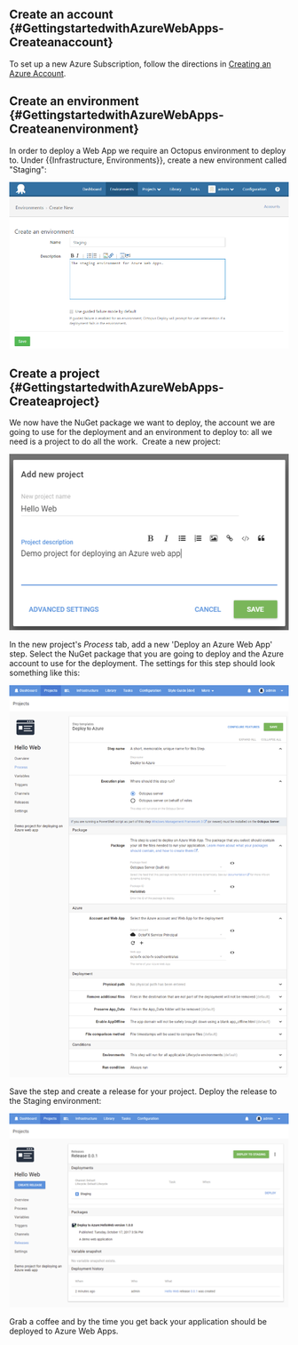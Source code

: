 
## Create an account {#GettingstartedwithAzureWebApps-Createanaccount}

To set up a new Azure Subscription, follow the directions in [Creating an Azure Account](https://octopus.com/docs/v/4.0/guides/azure-deployments/creating-an-azure-account).

## Create an environment {#GettingstartedwithAzureWebApps-Createanenvironment}

In order to deploy a Web App we require an Octopus environment to deploy to. Under {{Infrastructure, Environments}}, create a new environment called "Staging":

![Create environment](create-env.png "width=500")

## Create a project {#GettingstartedwithAzureWebApps-Createaproject}

We now have the NuGet package we want to deploy, the account we are going to use for the deployment and an environment to deploy to: all we need is a project to do all the work.  Create a new project:

![Create project](add-new-project.png "width=500")

In the new project's *Process* tab, add a new 'Deploy an Azure Web App' step. Select the NuGet package that you are going to deploy and the Azure account to use for the deployment. The settings for this step should look something like this:

![Azure Web App Step](add-azure-step.png "width=500")

Save the step and create a release for your project. Deploy the release to the Staging environment:

![Deploy Web App](deploy-to-staging.png "width=500")

Grab a coffee and by the time you get back your application should be deployed to Azure Web Apps.
